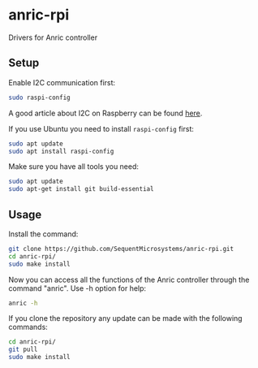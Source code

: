# anric-rpi
Drivers for Anric controller


## Setup

Enable I2C communication first:
```bash
sudo raspi-config
```
A good article about I2C on Raspberry can be found [here](https://www.raspberrypi-spy.co.uk/2014/11/enabling-the-i2c-interface-on-the-raspberry-pi/).

If you use Ubuntu you need to install `raspi-config` first:
```bash
sudo apt update
sudo apt install raspi-config
```

Make sure you have all tools you need:
```bash
sudo apt update
sudo apt-get install git build-essential
```

## Usage

Install the command:
```bash
git clone https://github.com/SequentMicrosystems/anric-rpi.git
cd anric-rpi/
sudo make install
```

Now you can access all the functions of the Anric controller through the command "anric". Use -h option for help:
```bash
anric -h
```

If you clone the repository any update can be made with the following commands:
```bash
cd anric-rpi/  
git pull
sudo make install
```
